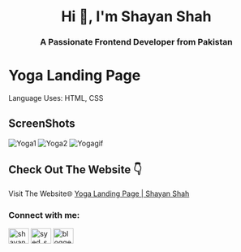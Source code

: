 <h1 align="center">Hi 👋, I'm Shayan Shah</h1>
<h3 align="center">A Passionate Frontend Developer from Pakistan</h3>


# Yoga Landing Page
Language Uses: HTML, CSS
## ScreenShots
![Yoga1](https://github.com/user-attachments/assets/b3ccbb47-ea2d-4e3d-84c1-b03ce4421fd5)
![Yoga2](https://github.com/user-attachments/assets/3e08ed90-cf05-4ec1-9c94-e6aace04a93f)
![Yogagif](https://github.com/user-attachments/assets/a0c7284c-2072-4f54-ae37-0c5df92ac943)



## Check Out The Website 👇

Visit The Website🌐 [Yoga Landing Page | Shayan Shah](https://shayanshahdeveloper.github.io/Project-27-Yoga-Landing-Page/)

<h3 align="left">Connect with me:</h3>
<p align="left">
<a href="https://linkedin.com/in/shayan-shah-b31439296" target="blank"><img align="center" src="https://raw.githubusercontent.com/rahuldkjain/github-profile-readme-generator/master/src/images/icons/Social/linked-in-alt.svg" alt="shayan-shah-b31439296" height="30" width="40" /></a>
<a href="https://instagram.com/syed_shanie" target="blank"><img align="center" src="https://raw.githubusercontent.com/rahuldkjain/github-profile-readme-generator/master/src/images/icons/Social/instagram.svg" alt="syed_shanie" height="30" width="40" /></a>
<a href="https://www.youtube.com/@shayanshahdev" target="blank"><img align="center" src="https://raw.githubusercontent.com/rahuldkjain/github-profile-readme-generator/master/src/images/icons/Social/youtube.svg" alt="bloggeravenue2691" height="30" width="40" /></a>
</p>
